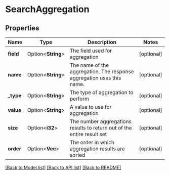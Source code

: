 # SearchAggregation

## Properties

Name | Type | Description | Notes
------------ | ------------- | ------------- | -------------
**field** | Option<**String**> | The field used for aggregation | [optional]
**name** | Option<**String**> | The name of the aggregation. The response aggregation uses this name. | [optional]
**_type** | Option<**String**> | The type of aggregation to perform | [optional]
**value** | Option<**String**> | A value to use for aggregation | [optional]
**size** | Option<**i32**> | The number aggregations results to return out of the entire result set | [optional]
**order** | Option<**Vec<String>**> | The order in which aggregation results are sorted | [optional]

[[Back to Model list]](../README.md#documentation-for-models) [[Back to API list]](../README.md#documentation-for-api-endpoints) [[Back to README]](../README.md)



